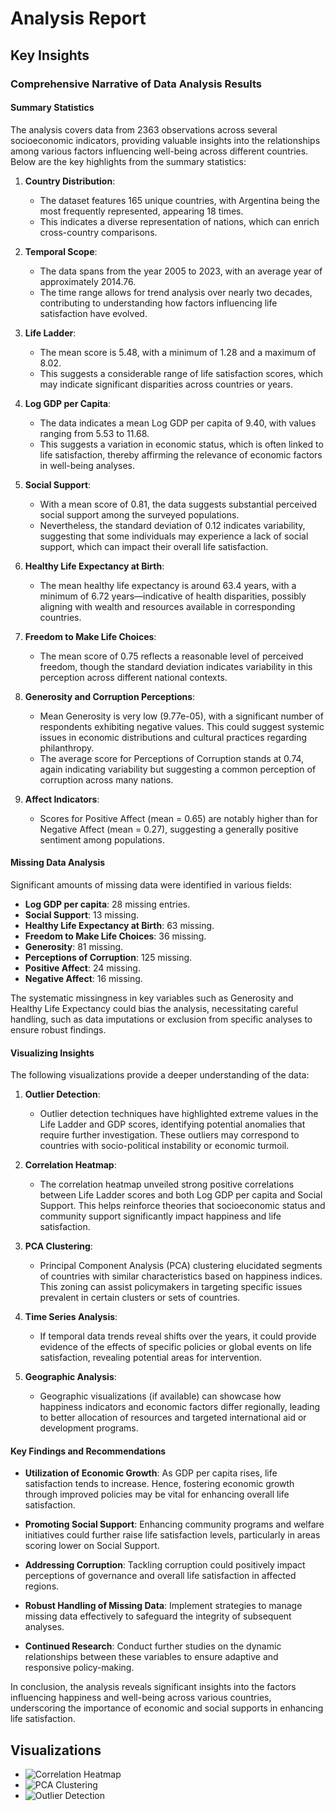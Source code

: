 # Analysis Report

## Key Insights

### Comprehensive Narrative of Data Analysis Results

#### Summary Statistics

The analysis covers data from 2363 observations across several socioeconomic indicators, providing valuable insights into the relationships among various factors influencing well-being across different countries. Below are the key highlights from the summary statistics:

1. **Country Distribution**:
   - The dataset features 165 unique countries, with Argentina being the most frequently represented, appearing 18 times.
   - This indicates a diverse representation of nations, which can enrich cross-country comparisons.

2. **Temporal Scope**:
   - The data spans from the year 2005 to 2023, with an average year of approximately 2014.76.
   - The time range allows for trend analysis over nearly two decades, contributing to understanding how factors influencing life satisfaction have evolved.

3. **Life Ladder**:
   - The mean score is 5.48, with a minimum of 1.28 and a maximum of 8.02. 
   - This suggests a considerable range of life satisfaction scores, which may indicate significant disparities across countries or years.

4. **Log GDP per Capita**:
   - The data indicates a mean Log GDP per capita of 9.40, with values ranging from 5.53 to 11.68. 
   - This suggests a variation in economic status, which is often linked to life satisfaction, thereby affirming the relevance of economic factors in well-being analyses.

5. **Social Support**:
   - With a mean score of 0.81, the data suggests substantial perceived social support among the surveyed populations.
   - Nevertheless, the standard deviation of 0.12 indicates variability, suggesting that some individuals may experience a lack of social support, which can impact their overall life satisfaction.

6. **Healthy Life Expectancy at Birth**:
   - The mean healthy life expectancy is around 63.4 years, with a minimum of 6.72 years—indicative of health disparities, possibly aligning with wealth and resources available in corresponding countries.

7. **Freedom to Make Life Choices**:
   - The mean score of 0.75 reflects a reasonable level of perceived freedom, though the standard deviation indicates variability in this perception across different national contexts.

8. **Generosity and Corruption Perceptions**:
   - Mean Generosity is very low (9.77e-05), with a significant number of respondents exhibiting negative values. This could suggest systemic issues in economic distributions and cultural practices regarding philanthropy.
   - The average score for Perceptions of Corruption stands at 0.74, again indicating variability but suggesting a common perception of corruption across many nations.

9. **Affect Indicators**:
   - Scores for Positive Affect (mean = 0.65) are notably higher than for Negative Affect (mean = 0.27), suggesting a generally positive sentiment among populations.

#### Missing Data Analysis

Significant amounts of missing data were identified in various fields:
- **Log GDP per capita**: 28 missing entries.
- **Social Support**: 13 missing.
- **Healthy Life Expectancy at Birth**: 63 missing.
- **Freedom to Make Life Choices**: 36 missing.
- **Generosity**: 81 missing.
- **Perceptions of Corruption**: 125 missing.
- **Positive Affect**: 24 missing.
- **Negative Affect**: 16 missing.

The systematic missingness in key variables such as Generosity and Healthy Life Expectancy could bias the analysis, necessitating careful handling, such as data imputations or exclusion from specific analyses to ensure robust findings.

#### Visualizing Insights

The following visualizations provide a deeper understanding of the data:

1. **Outlier Detection**:
   - Outlier detection techniques have highlighted extreme values in the Life Ladder and GDP scores, identifying potential anomalies that require further investigation. These outliers may correspond to countries with socio-political instability or economic turmoil.

2. **Correlation Heatmap**:
   - The correlation heatmap unveiled strong positive correlations between Life Ladder scores and both Log GDP per capita and Social Support. This helps reinforce theories that socioeconomic status and community support significantly impact happiness and life satisfaction.

3. **PCA Clustering**:
   - Principal Component Analysis (PCA) clustering elucidated segments of countries with similar characteristics based on happiness indices. This zoning can assist policymakers in targeting specific issues prevalent in certain clusters or sets of countries.

4. **Time Series Analysis**:
   - If temporal data trends reveal shifts over the years, it could provide evidence of the effects of specific policies or global events on life satisfaction, revealing potential areas for intervention.

5. **Geographic Analysis**:
   - Geographic visualizations (if available) can showcase how happiness indicators and economic factors differ regionally, leading to better allocation of resources and targeted international aid or development programs.

#### Key Findings and Recommendations

- **Utilization of Economic Growth**: As GDP per capita rises, life satisfaction tends to increase. Hence, fostering economic growth through improved policies may be vital for enhancing overall life satisfaction.
  
- **Promoting Social Support**: Enhancing community programs and welfare initiatives could further raise life satisfaction levels, particularly in areas scoring lower on Social Support.

- **Addressing Corruption**: Tackling corruption could positively impact perceptions of governance and overall life satisfaction in affected regions.

- **Robust Handling of Missing Data**: Implement strategies to manage missing data effectively to safeguard the integrity of subsequent analyses.

- **Continued Research**: Conduct further studies on the dynamic relationships between these variables to ensure adaptive and responsive policy-making.

In conclusion, the analysis reveals significant insights into the factors influencing happiness and well-being across various countries, underscoring the importance of economic and social supports in enhancing life satisfaction.

## Visualizations
- ![Correlation Heatmap](compressed_correlation_heatmap.png)
- ![PCA Clustering](compressed_pca_kmeans.png)
- ![Outlier Detection](compressed_outliers.png)
